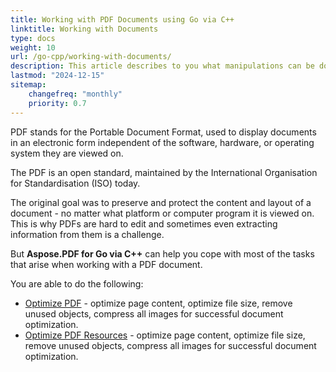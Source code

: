 ```yaml
---
title: Working with PDF Documents using Go via C++
linktitle: Working with Documents
type: docs
weight: 10
url: /go-cpp/working-with-documents/
description: This article describes to you what manipulations can be done with the document with Aspose.PDF for Go via C++ library.
lastmod: "2024-12-15"
sitemap:
    changefreq: "monthly"
    priority: 0.7
---
```


PDF stands for the Portable Document Format, used to display documents in an electronic form independent of the software, hardware, or operating system they are viewed on.

The PDF is an open standard, maintained by the International Organisation for Standardisation (ISO) today.

The original goal was to preserve and protect the content and layout of a document - no matter what platform or computer program it is viewed on. This is why PDFs are hard to edit and sometimes even extracting information from them is a challenge.

But **Aspose.PDF for Go via C++** can help you cope with most of the tasks that arise when working with a PDF document.

You are able to do the following:

- [Optimize PDF](/pdf/go-cpp/optimize-pdf/) - optimize page content, optimize file size, remove unused objects, compress all images for successful document optimization.
- [Optimize PDF Resources](/pdf/go-cpp/optimize-pdf-resources/) - optimize page content, optimize file size, remove unused objects, compress all images for successful document optimization.
